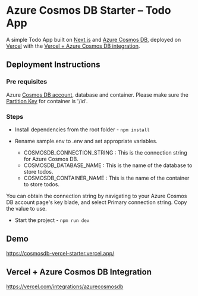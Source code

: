 # Azure Cosmos DB Starter – Todo App

A simple Todo App built on [Next.js](https://nextjs.org/) and [Azure Cosmos DB](https://aka.ms/trycosmosdbvercel), deployed on [Vercel](https://vercel.com/) with the [Vercel + Azure Cosmos DB integration](https://vercel.com/integrations/azurecosmosdb).

## Deployment Instructions

### Pre requisites

Azure [Cosmos DB account](https://aka.ms/trycosmosdbvercel), database and container. Please make sure the [Partition Key](https://learn.microsoft.com/en-us/azure/cosmos-db/partitioning-overview) for container is '/id'.

### Steps

- Install dependencies from the root folder - `npm install`

- Rename sample.env to .env and set appropriate variables.

  - COSMOSDB_CONNECTION_STRING : This is the connection string for Azure Cosmos DB.
  - COSMOSDB_DATABASE_NAME : This is the name of the database to store todos.
  - COSMOSDB_CONTAINER_NAME : This is the name of the container to store todos.

You can obtain the connection string by navigating to your Azure Cosmos DB account page's key blade, and select Primary connection string. Copy the value to use.

- Start the project - `npm run dev`

## Demo

https://cosmosdb-vercel-starter.vercel.app/

## Vercel + Azure Cosmos DB Integration

https://vercel.com/integrations/azurecosmosdb
